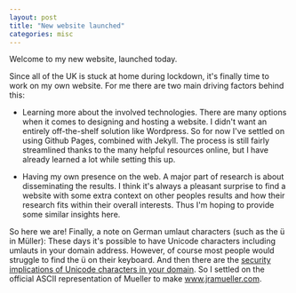 ```yaml
---
layout: post
title: "New website launched"
categories: misc
---
```

Welcome to my new website, launched today. 

Since all of the UK is stuck at home during lockdown, it's finally time to work on my own website. 
For me there are two main driving factors behind this: 

* Learning more about the involved technologies. There are many options when it comes to designing and hosting a website. I didn't want an entirely off-the-shelf solution like Wordpress. So for now I've settled on using Github Pages, combined with Jekyll. The process is still fairly streamlined thanks to the many helpful resources online, but I have already learned a lot while setting this up.

* Having my own presence on the web. A major part of research is about disseminating the results. I think it's always a pleasant surprise to find a website with some extra context on other peoples results and how their research fits within their overall interests. Thus I'm hoping to provide some similar insights here.


So here we are! 
Finally, a note on German umlaut characters (such as the ü in Müller): These days it's possible to have Unicode characters including umlauts in your domain address. However, of course most people would struggle to find the ü on their keyboard. And then there are the [security implications of Unicode characters in your domain](https://arstechnica.com/information-technology/2017/04/chrome-firefox-and-opera-users-beware-this-isnt-the-apple-com-you-want/). So I settled on the official ASCII representation of Mueller to make www.jramueller.com.
